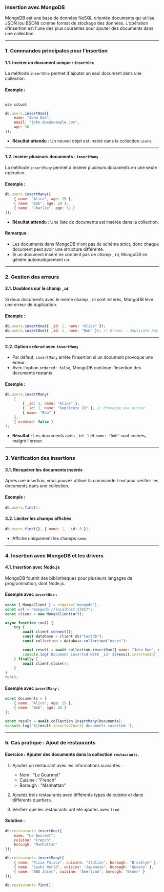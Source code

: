 ### **insertion avec MongoDB**

MongoDB est une base de données NoSQL orientée documents qui utilise JSON (ou BSON) comme format de stockage des données. L'opération d'insertion est l'une des plus courantes pour ajouter des documents dans une collection.

---

### **1. Commandes principales pour l'insertion**

#### **1.1. Insérer un document unique : `insertOne`**
La méthode `insertOne` permet d'ajouter un seul document dans une collection.

#### Exemple :
```js

use school

db.users.insertOne({
    name: "John Doe",
    email: "john.doe@example.com",
    age: 30
});
```

- **Résultat attendu** : Un nouvel objet est inséré dans la collection `users`.

---

#### **1.2. Insérer plusieurs documents : `insertMany`**
La méthode `insertMany` permet d'insérer plusieurs documents en une seule opération.

#### Exemple :
```js
db.users.insertMany([
    { name: "Alice", age: 25 },
    { name: "Bob", age: 28 },
    { name: "Charlie", age: 32 }
]);
```

- **Résultat attendu** : Une liste de documents est insérée dans la collection.

#### Remarque :
- Les documents dans MongoDB n'ont pas de schéma strict, donc chaque document peut avoir une structure différente.
- Si un document inséré ne contient pas de champ `_id`, MongoDB en génère automatiquement un.

---

### **2. Gestion des erreurs**

#### **2.1. Doublons sur le champ `_id`**
Si deux documents avec le même champ `_id` sont insérés, MongoDB lève une erreur de duplication.

#### Exemple :
```js
db.users.insertOne({ _id: 1, name: "Alice" });
db.users.insertOne({ _id: 1, name: "Bob" }); // Erreur : duplicate key
```

---

#### **2.2. Option `ordered` avec `insertMany`**
- Par défaut, `insertMany` arrête l'insertion si un document provoque une erreur.
- Avec l'option `ordered: false`, MongoDB continue l'insertion des documents restants.

#### Exemple :
```js
db.users.insertMany(
    [
        { _id: 1, name: "Alice" },
        { _id: 1, name: "Duplicate ID" }, // Provoque une erreur
        { name: "Bob" }
    ],
    { ordered: false }
);
```

- **Résultat** : Les documents avec `_id: 1` et `name: "Bob"` sont insérés, malgré l'erreur.

---

### **3. Vérification des insertions**

#### **3.1. Récupérer les documents insérés**
Après une insertion, vous pouvez utiliser la commande `find` pour vérifier les documents dans une collection.

#### Exemple :
```js
db.users.find();
```

#### **3.2. Limiter les champs affichés**
```js
db.users.find({}, { name: 1, _id: 0 });
```
- Affiche uniquement les champs `name`.

---

### **4. Insertion avec MongoDB et les drivers**

#### **4.1. Insertion avec Node.js**
MongoDB fournit des bibliothèques pour plusieurs langages de programmation, dont Node.js.

#### Exemple avec `insertOne` :
```js
const { MongoClient } = require('mongodb');
const url = "mongodb://localhost:27017";
const client = new MongoClient(url);

async function run() {
    try {
        await client.connect();
        const database = client.db("testdb");
        const collection = database.collection("users");

        const result = await collection.insertOne({ name: "John Doe", email: "john@example.com" });
        console.log(`Document inserted with _id: ${result.insertedId}`);
    } finally {
        await client.close();
    }
}
run();
```

#### Exemple avec `insertMany` :
```js
const documents = [
    { name: "Alice", age: 25 },
    { name: "Bob", age: 28 }
];

const result = await collection.insertMany(documents);
console.log(`${result.insertedCount} documents inserted.`);
```

---

### **5. Cas pratique : Ajout de restaurants**
#### Exercice : Ajouter des documents dans la collection `restaurants`.

1. Ajoutez un restaurant avec les informations suivantes :
   - Nom : "Le Gourmet"
   - Cuisine : "French"
   - Borough : "Manhattan"

2. Ajoutez trois restaurants avec différents types de cuisine et dans différents quartiers.

3. Vérifiez que les restaurants ont été ajoutés avec `find`.

#### Solution :
```js
db.restaurants.insertOne({
    name: "Le Gourmet",
    cuisine: "French",
    borough: "Manhattan"
});

db.restaurants.insertMany([
    { name: "Pizza Palace", cuisine: "Italian", borough: "Brooklyn" },
    { name: "Sushi World", cuisine: "Japanese", borough: "Queens" },
    { name: "BBQ Joint", cuisine: "American", borough: "Bronx" }
]);

db.restaurants.find();
```